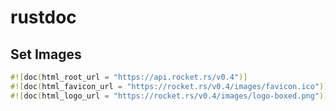 # rustdoc

## Set Images
```rust
#![doc(html_root_url = "https://api.rocket.rs/v0.4")]
#![doc(html_favicon_url = "https://rocket.rs/v0.4/images/favicon.ico")]
#![doc(html_logo_url = "https://rocket.rs/v0.4/images/logo-boxed.png")]
```
